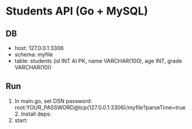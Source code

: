 # Students API (Go + MySQL)

## DB
- host: 127.0.0.1:3306
- schema: myfile
- table: students (id INT AI PK, name VARCHAR(100), age INT, grade VARCHAR(10))

## Run
1. In main.go, set DSN password: root:YOUR_PASSWORD@tcp(127.0.0.1:3306)/myfile?parseTime=true
2. Install deps:
3. start: